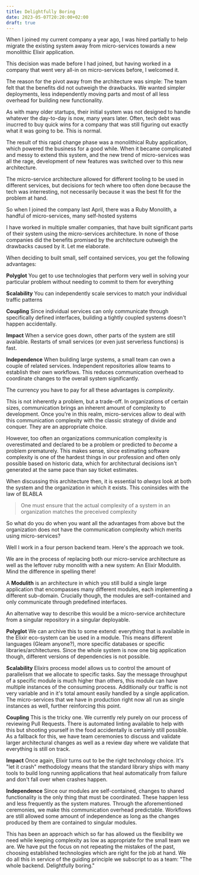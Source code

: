 ```yaml
---
title: Delightfully Boring
date: 2023-05-07T20:20:00+02:00
draft: true
---
```


When I joined my current company a year ago, I was hired partially to help migrate the existing system away from micro-services towards a new monolithic Elixir application.

This decision was made before I had joined, but having worked in a company that went very all-in on micro-services before, I welcomed it.

The reason for the pivot away from the architecture was simple: The team felt that the benefits did not outweigh the drawbacks. We wanted simpler deployments, less independently moving parts and most of all less overhead for building new functionality.

As with many older startups, their initial system was not designed to handle whatever the day-to-day is now, many years later. Often, tech debt was inucrred to buy quick wins for a company that was still figuring out exactly what it was going to be. This is normal.

The result of this rapid change phase was a monolithical Ruby application, which powered the business for a good while. When it became complicated and messy to extend this system, and the new trend of micro-services was all the rage, development of new features was switched over to this new architecture.

The micro-service architecture allowed for different tooling to be used in different services, but decisions for tech where too often done because the tech was interresting, not necessarily because it was the best fit for the problem at hand.

So when I joined the company last April, there was a Ruby Monolith, a handful of micro-services, many self-hosted systems 


I have worked in multiple smaller companies, that have built significant parts of their system using the micro-services architecture. In none of those companies did the benefits promised by the architecture outweigh the drawbacks caused by it. Let me elaborate.

When deciding to built small, self contained services, you get the following advantages:

**Polyglot** You get to use technologies that perform very well in solving your particular problem without needing to commit to them for everything

**Scalability** You can independently scale services to match your individual traffic patterns 

**Coupling** Since individual services can only communicate through specifically defined interfaces, building a tightly coupled systems doesn't happen accidentally.

**Impact** When a service goes down, other parts of the system are still available. Restarts of small services (or even just serverless functions) is fast.

**Independence** When building large systems, a small team can own a couple of related services. Independent repositories allow teams to establish their own workflows. This reduces communication overhead to coordinate changes to the overall system significantly.  

The currency you have to pay for all these advantages is _complexity_.

This is not inherently a problem, but a trade-off. In organizations of certain sizes, communication brings an inherent amount of complexity to development. Once you're in this realm, micro-services allow to deal with this communication complexity with the classic strategy of divide and conquer. They are an appropriate choice.


However, too often an organizations communication complexity is overestimated and declared to be a problem or predicted to _become_ a problem prematurely. This makes sense, since estimating software complexity is one of the hardest things in our profession and often only possible based on historic data, which for architectural decisions isn't generated at the same pace than say ticket estimates.

When discussing this architecture then, it is essential to _always_ look at both the system and the organization in which it exists. This coninsides with the law of BLABLA 

> One must ensure that the actual complexity of a system in an organization matches the preceived complexity 


So what do you do when you want all the advantages from above but the organization does not have the communication complexity which merits using micro-services?

Well I work in a four person backend team. Here's the approach we took.

We are in the process of replacing both our micro-service architecture as well as the leftover ruby monolith with a new system: An Elixir Modulith. Mind the difference in spelling there!

A **Modulith** is an architecture in which you still build a single large application that encompasses many different modules, each implementing a different sub-domain.
Crucially though, the modules are self-contained and only communicate through predefined interfaces.

An alternative way to describe this would be a micro-service architecture from a singular repository in a singular deployable. 

**Polyglot** We can archive this to some extend: everything that is available in the Elixir eco-system can be used in a module. This means different languages (Gleam anyone?), more specific databases or specific libraries/architectures. Since the whole system is now one big application though, different versions of dependencies is not possible.

**Scalability** Elixirs process model allows us to control the amount of parallelism that we allocate to specific tasks. Say the message throughput of a specific module is much higher than others, this module can have multiple instances of the consuming process. Additionally our traffic is not very variable and in it's total amount easily handled by a single application. The micro-services that we have in production right now all run as single instances as well, further reinforcing this point.

**Coupling** This is the tricky one. We currently rely purely on our process of reviewing Pull Requests. There is automated linting available to help with this but shooting yourself in the food accidentally is certainly still possible. As a fallback for this, we have team ceremonies to discuss and validate larger architectural changes as well as a review day where we validate that everything is still on track.

**Impact** Once again, Elixir turns out to be the right technology choice. It's "let it crash" methodology means that the standard library ships with many tools to build long running applications that heal automatically from failure and don't fall over when crashes happen.

**Independence** Since our modules are self-contained, changes to shared functionality is the only thing that must be coordinated. These happen less and less frequently as the system matures. Through the aforementioned ceremonies, we make this communication overhead predictable. Workflows are still allowed some amount of independence as long as the changes produced by them are contained to singular modules.

This has been an approach which so far has allowed us the flexibility we need while keeping complexity as low as appropriate for the small team we are. We have put the focus on not repeating the mistakes of the past, choosing established technologies which are right for the job at hand. We do all this in service of the guiding principle we subscript to as a team: "The whole backend. Delightfully boring."